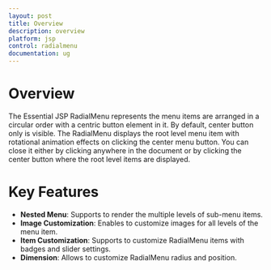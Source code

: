 ```yaml
---
layout: post
title: Overview
description: overview
platform: jsp
control: radialmenu
documentation: ug
---
```


# Overview

The Essential JSP RadialMenu represents the menu items are arranged in a circular order with a centric button element in it. By default, center button only is visible. The RadialMenu displays the root level menu item with rotational animation effects on clicking the center menu button. You can close it either by clicking anywhere in the document or by clicking the center button where the root level items are displayed.

# Key Features

* **Nested Menu**: Supports to render the multiple levels of sub-menu items.
* **Image Customization**:  Enables to customize images for all levels of the menu item.
* **Item Customization**: Supports to customize RadialMenu items with badges and slider settings.
* **Dimension**: Allows to customize RadialMenu radius and position.               
                



